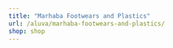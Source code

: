 ```yaml
---
title: "Marhaba Footwears and Plastics"
url: /aluva/marhaba-footwears-and-plastics/
shop: shop
---
```

